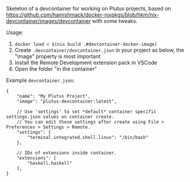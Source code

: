 Skeleton of a devcontainer for working on Plutus projects, based on https://github.com/hamishmack/docker-nixpkgs/blob/hkm/nix-devcontainer/images/devcontainer with some tweaks.

Usage:
1. `docker load < $(nix build .#devcontainer-docker-image)`
2. Create `.devcontainer/devcontainer.json` in your project as below, the "image" property is most important
3. Install the Remote Development extension pack in VSCode
4. Open the folder "in the container"

Example `devcontainer.json`:
```
{
    "name": "My Plutus Project",
    "image": "plutus-devcontainer:latest",

    // Use 'settings' to set *default* container specific settings.json values on container create.
    // You can edit these settings after create using File > Preferences > Settings > Remote.
    "settings": {
        "terminal.integrated.shell.linux": "/bin/bash"
    },

    // IDs of extensions inside container.
    "extensions": [
        "haskell.haskell"
    ],
}
```
